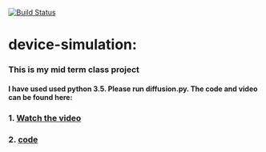 [![Build Status](https://travis-ci.org/{ORG-or-USERNAME}/{REPO-NAME}.png?branch=master)](https://travis-ci.org/{ORG-or-USERNAME}/{REPO-NAME})
# device-simulation: 
### This is my mid term class project
#### I have used used python 3.5. Please run diffusion.py. The code and video can be found here:

### 1. [Watch the video](https://www.youtube.com/watch?v=sBazd-r46OA&feature=youtu.be)
### 2. [code](http://sumit-ai.me/device/)



